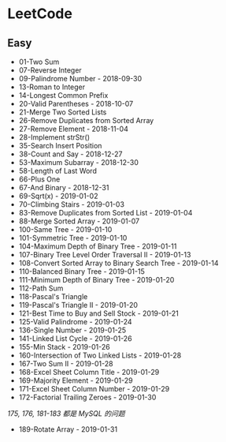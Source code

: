# LeetCode 

## Easy

+ 01-Two Sum
+ 07-Reverse Integer
+ 09-Palindrome Number                          - 2018-09-30
+ 13-Roman to Integer
+ 14-Longest Common Prefix   
+ 20-Valid Parentheses                          - 2018-10-07
+ 21-Merge Two Sorted Lists  
+ 26-Remove Duplicates from Sorted Array    
+ 27-Remove Element                             - 2018-11-04
+ 28-Implement strStr()
+ 35-Search Insert Position
+ 38-Count and Say                              - 2018-12-27
+ 53-Maximum Subarray                           - 2018-12-30
+ 58-Length of Last Word    
+ 66-Plus One   
+ 67-And Binary                                 - 2018-12-31
+ 69-Sqrt(x)                                    - 2019-01-02
+ 70-Climbing Stairs                            - 2019-01-03
+ 83-Remove Duplicates from Sorted List         - 2019-01-04  
+ 88-Merge Sorted Array                         - 2019-01-07
+ 100-Same Tree                                 - 2019-01-10
+ 101-Symmetric Tree                            - 2019-01-10
+ 104-Maximum Depth of Binary Tree              - 2019-01-11
+ 107-Binary Tree Level Order Traversal II      - 2019-01-13
+ 108-Convert Sorted Array to Binary Search Tree    - 2019-01-14
+ 110-Balanced Binary Tree                       - 2019-01-15
+ 111-Minimum Depth of Binary Tree               - 2019-01-20
+ 112-Path Sum
+ 118-Pascal's Triangle
+ 119-Pascal's Triangle II                       - 2019-01-20
+ 121-Best Time to Buy and Sell Stock            - 2019-01-21
+ 125-Valid Palindrome                           - 2019-01-24
+ 136-Single Number                              - 2019-01-25
+ 141-Linked List Cycle                          - 2019-01-26
+ 155-Min Stack                                  - 2019-01-26
+ 160-Intersection of Two Linked Lists           - 2019-01-28
+ 167-Two Sum II                                 - 2019-01-28
+ 168-Excel Sheet Column Title                   - 2019-01-29
+ 169-Majority Element                           - 2019-01-29
+ 171-Excel Sheet Column Number                  - 2019-01-29
+ 172-Factorial Trailing Zeroes                  - 2019-01-30

*175, 176, 181-183 都是 MySQL 的问题*

+ 189-Rotate Array                               - 2019-01-31
